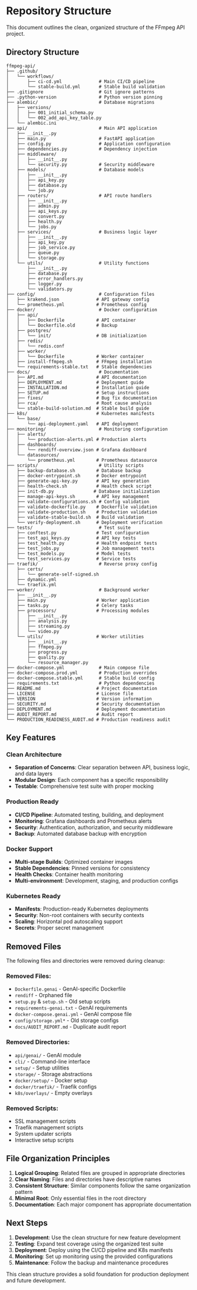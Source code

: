# Repository Structure

This document outlines the clean, organized structure of the FFmpeg API project.

## Directory Structure

```
ffmpeg-api/
├── .github/
│   └── workflows/
│       ├── ci-cd.yml              # Main CI/CD pipeline
│       └── stable-build.yml       # Stable build validation
├── .gitignore                     # Git ignore patterns
├── .python-version                # Python version pinning
├── alembic/                       # Database migrations
│   ├── versions/
│   │   ├── 001_initial_schema.py
│   │   └── 002_add_api_key_table.py
│   └── alembic.ini
├── api/                           # Main API application
│   ├── __init__.py
│   ├── main.py                    # FastAPI application
│   ├── config.py                  # Application configuration
│   ├── dependencies.py            # Dependency injection
│   ├── middleware/
│   │   ├── __init__.py
│   │   └── security.py            # Security middleware
│   ├── models/                    # Database models
│   │   ├── __init__.py
│   │   ├── api_key.py
│   │   ├── database.py
│   │   └── job.py
│   ├── routers/                   # API route handlers
│   │   ├── __init__.py
│   │   ├── admin.py
│   │   ├── api_keys.py
│   │   ├── convert.py
│   │   ├── health.py
│   │   └── jobs.py
│   ├── services/                  # Business logic layer
│   │   ├── __init__.py
│   │   ├── api_key.py
│   │   ├── job_service.py
│   │   ├── queue.py
│   │   └── storage.py
│   └── utils/                     # Utility functions
│       ├── __init__.py
│       ├── database.py
│       ├── error_handlers.py
│       ├── logger.py
│       └── validators.py
├── config/                        # Configuration files
│   ├── krakend.json              # API gateway config
│   └── prometheus.yml            # Prometheus config
├── docker/                        # Docker configuration
│   ├── api/
│   │   ├── Dockerfile            # API container
│   │   └── Dockerfile.old        # Backup
│   ├── postgres/
│   │   └── init/                 # DB initialization
│   ├── redis/
│   │   └── redis.conf
│   ├── worker/
│   │   └── Dockerfile            # Worker container
│   ├── install-ffmpeg.sh         # FFmpeg installation
│   └── requirements-stable.txt   # Stable dependencies
├── docs/                          # Documentation
│   ├── API.md                    # API documentation
│   ├── DEPLOYMENT.md             # Deployment guide
│   ├── INSTALLATION.md           # Installation guide
│   ├── SETUP.md                  # Setup instructions
│   ├── fixes/                    # Bug fix documentation
│   ├── rca/                      # Root cause analysis
│   └── stable-build-solution.md  # Stable build guide
├── k8s/                          # Kubernetes manifests
│   └── base/
│       └── api-deployment.yaml   # API deployment
├── monitoring/                    # Monitoring configuration
│   ├── alerts/
│   │   └── production-alerts.yml # Production alerts
│   ├── dashboards/
│   │   └── rendiff-overview.json # Grafana dashboard
│   └── datasources/
│       └── prometheus.yml        # Prometheus datasource
├── scripts/                       # Utility scripts
│   ├── backup-database.sh        # Database backup
│   ├── docker-entrypoint.sh      # Docker entrypoint
│   ├── generate-api-key.py       # API key generation
│   ├── health-check.sh           # Health check script
│   ├── init-db.py               # Database initialization
│   ├── manage-api-keys.sh        # API key management
│   ├── validate-configurations.sh # Config validation
│   ├── validate-dockerfile.py    # Dockerfile validation
│   ├── validate-production.sh    # Production validation
│   ├── validate-stable-build.sh  # Build validation
│   └── verify-deployment.sh      # Deployment verification
├── tests/                         # Test suite
│   ├── conftest.py               # Test configuration
│   ├── test_api_keys.py          # API key tests
│   ├── test_health.py            # Health endpoint tests
│   ├── test_jobs.py              # Job management tests
│   ├── test_models.py            # Model tests
│   └── test_services.py          # Service tests
├── traefik/                       # Reverse proxy config
│   ├── certs/
│   │   └── generate-self-signed.sh
│   ├── dynamic.yml
│   └── traefik.yml
├── worker/                        # Background worker
│   ├── __init__.py
│   ├── main.py                   # Worker application
│   ├── tasks.py                  # Celery tasks
│   ├── processors/               # Processing modules
│   │   ├── __init__.py
│   │   ├── analysis.py
│   │   ├── streaming.py
│   │   └── video.py
│   └── utils/                    # Worker utilities
│       ├── __init__.py
│       ├── ffmpeg.py
│       ├── progress.py
│       ├── quality.py
│       └── resource_manager.py
├── docker-compose.yml             # Main compose file
├── docker-compose.prod.yml        # Production overrides
├── docker-compose.stable.yml      # Stable build config
├── requirements.txt               # Python dependencies
├── README.md                     # Project documentation
├── LICENSE                       # License file
├── VERSION                       # Version information
├── SECURITY.md                   # Security documentation
├── DEPLOYMENT.md                 # Deployment documentation
├── AUDIT_REPORT.md               # Audit report
└── PRODUCTION_READINESS_AUDIT.md # Production readiness audit
```

## Key Features

### Clean Architecture
- **Separation of Concerns**: Clear separation between API, business logic, and data layers
- **Modular Design**: Each component has a specific responsibility
- **Testable**: Comprehensive test suite with proper mocking

### Production Ready
- **CI/CD Pipeline**: Automated testing, building, and deployment
- **Monitoring**: Grafana dashboards and Prometheus alerts
- **Security**: Authentication, authorization, and security middleware
- **Backup**: Automated database backup with encryption

### Docker Support
- **Multi-stage Builds**: Optimized container images
- **Stable Dependencies**: Pinned versions for consistency
- **Health Checks**: Container health monitoring
- **Multi-environment**: Development, staging, and production configs

### Kubernetes Ready
- **Manifests**: Production-ready Kubernetes deployments
- **Security**: Non-root containers with security contexts
- **Scaling**: Horizontal pod autoscaling support
- **Secrets**: Proper secret management

## Removed Files

The following files and directories were removed during cleanup:

### Removed Files:
- `Dockerfile.genai` - GenAI-specific Dockerfile
- `rendiff` - Orphaned file
- `setup.py` & `setup.sh` - Old setup scripts
- `requirements-genai.txt` - GenAI requirements
- `docker-compose.genai.yml` - GenAI compose file
- `config/storage.yml*` - Old storage configs
- `docs/AUDIT_REPORT.md` - Duplicate audit report

### Removed Directories:
- `api/genai/` - GenAI module
- `cli/` - Command-line interface
- `setup/` - Setup utilities
- `storage/` - Storage abstractions
- `docker/setup/` - Docker setup
- `docker/traefik/` - Traefik configs
- `k8s/overlays/` - Empty overlays

### Removed Scripts:
- SSL management scripts
- Traefik management scripts
- System updater scripts
- Interactive setup scripts

## File Organization Principles

1. **Logical Grouping**: Related files are grouped in appropriate directories
2. **Clear Naming**: Files and directories have descriptive names
3. **Consistent Structure**: Similar components follow the same organization pattern
4. **Minimal Root**: Only essential files in the root directory
5. **Documentation**: Each major component has appropriate documentation

## Next Steps

1. **Development**: Use the clean structure for new feature development
2. **Testing**: Expand test coverage using the organized test suite
3. **Deployment**: Deploy using the CI/CD pipeline and K8s manifests
4. **Monitoring**: Set up monitoring using the provided configurations
5. **Maintenance**: Follow the backup and maintenance procedures

This clean structure provides a solid foundation for production deployment and future development.